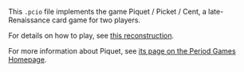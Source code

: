 This `.pcio` file implements the game Piquet / Picket / Cent, a late-Renaissance card game for two players.

For details on how to play, see [this reconstruction](http://jducoeur.org/game-hist/game-recon-picket.html).

For more information about Piquet, see [its page on the Period Games Homepage](https://querki.net/u/jducoeur/period-games/#!Picket).
